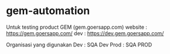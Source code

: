 # gem-automation
Untuk testing product GEM (gem.goersapp.com)
website : https://gem.goersapp.com/
dev : https://dev.gem.goersapp.com/

Organisasi yang digunakan
Dev : SQA Dev
Prod : SQA PROD